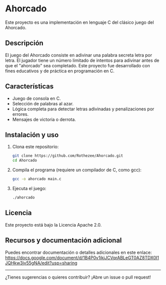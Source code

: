 # Ahorcado

Este proyecto es una implementación en lenguaje C del clásico juego del Ahorcado.

## Descripción

El juego del Ahorcado consiste en adivinar una palabra secreta letra por letra. El jugador tiene un número limitado de intentos para adivinar antes de que el "ahorcado" sea completado. Este proyecto fue desarrollado con fines educativos y de práctica en programación en C.

## Características

- Juego de consola en C.
- Selección de palabras al azar.
- Lógica completa para detectar letras adivinadas y penalizaciones por errores.
- Mensajes de victoria o derrota.

## Instalación y uso

1. Clona este repositorio:
   ```sh
   git clone https://github.com/Rothezee/Ahorcado.git
   cd Ahorcado
   ```

2. Compila el programa (requiere un compilador de C, como gcc):
   ```sh
   gcc -o ahorcado main.c
   ```

3. Ejecuta el juego:
   ```sh
   ./ahorcado
   ```

## Licencia

Este proyecto está bajo la Licencia Apache 2.0.

## Recursos y documentación adicional

Puedes encontrar documentación o detalles adicionales en este enlace:  
https://docs.google.com/document/d/1B4P0v1ikjJCVqrABLeGT0AZ8TDX0I1JQHkw3jv55gNA/edit?usp=sharing

---
¿Tienes sugerencias o quieres contribuir? ¡Abre un issue o pull request!
